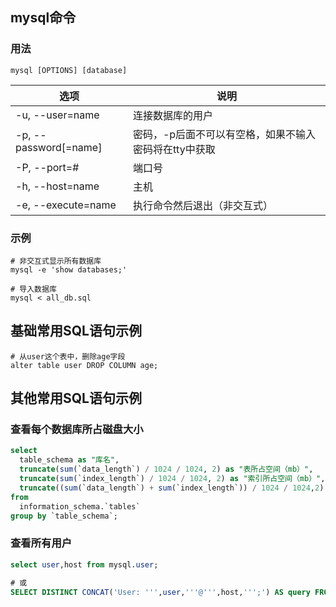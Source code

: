 ## mysql命令
### 用法
```
mysql [OPTIONS] [database]
```

| 选项                  | 说明                                                  |
| --------------------- | ----------------------------------------------------- |
| -u, --user=name       | 连接数据库的用户                                      |
| -p, --password[=name] | 密码，-p后面不可以有空格，如果不输入密码将在tty中获取 |
| -P, --port=#          | 端口号                                                |
| -h, --host=name       | 主机                                                  |
| -e, --execute=name    | 执行命令然后退出（非交互式）                          |

### 示例

~~~shell
# 非交互式显示所有数据库
mysql -e 'show databases;'

# 导入数据库
mysql < all_db.sql
~~~

## 基础常用SQL语句示例
~~~mysql
# 从user这个表中，删除age字段
alter table user DROP COLUMN age;
~~~

## 其他常用SQL语句示例

### 查看每个数据库所占磁盘大小

~~~sql
select
  table_schema as "库名",
  truncate(sum(`data_length`) / 1024 / 1024, 2) as "表所占空间（mb）",
  truncate(sum(`index_length`) / 1024 / 1024, 2) as "索引所占空间（mb）",
  truncate((sum(`data_length`) + sum(`index_length`)) / 1024 / 1024,2) as "空间累计（mb）"
from
  information_schema.`tables`
group by `table_schema`;
~~~

### 查看所有用户

~~~sql
select user,host from mysql.user;

# 或
SELECT DISTINCT CONCAT('User: ''',user,'''@''',host,''';') AS query FROM mysql.user;
~~~
